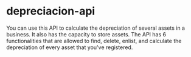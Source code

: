 # depreciacion-api
You can use this API to calculate the depreciation of several assets in a business. It also has the capacity to store assets. The API has 6 functionalities that are allowed to find, delete, enlist, and calculate the depreciation of every asset that you've registered.
